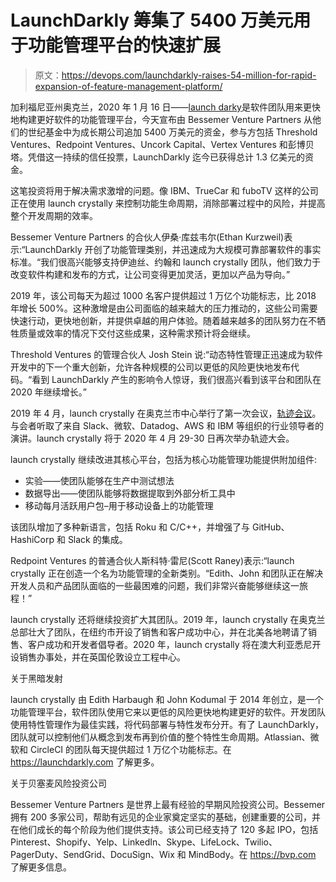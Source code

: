 # LaunchDarkly 筹集了 5400 万美元用于功能管理平台的快速扩展

> 原文：<https://devops.com/launchdarkly-raises-54-million-for-rapid-expansion-of-feature-management-platform/>

加利福尼亚州奥克兰，2020 年 1 月 16 日——[launch darky](https://launchdarkly.com/)是软件团队用来更快地构建更好软件的功能管理平台，今天宣布由 Bessemer Venture Partners 从他们的世纪基金中为成长期公司追加 5400 万美元的资金，参与方包括 Threshold Ventures、Redpoint Ventures、Uncork Capital、Vertex Ventures 和彭博贝塔。凭借这一持续的信任投票，LaunchDarkly 迄今已获得总计 1.3 亿美元的资金。

这笔投资将用于解决需求激增的问题。像 IBM、TrueCar 和 fuboTV 这样的公司正在使用 launch crystally 来控制功能生命周期，消除部署过程中的风险，并提高整个开发周期的效率。

Bessemer Venture Partners 的合伙人伊桑·库兹韦尔(Ethan Kurzweil)表示:“LaunchDarkly 开创了功能管理类别，并迅速成为大规模可靠部署软件的事实标准。“我们很高兴能够支持伊迪丝、约翰和 launch crystally 团队，他们致力于改变软件构建和发布的方式，让公司变得更加灵活，更加以产品为导向。”

2019 年，该公司每天为超过 1000 名客户提供超过 1 万亿个功能标志，比 2018 年增长 500%。这种激增是由公司面临的越来越大的压力推动的，这些公司需要快速行动，更快地创新，并提供卓越的用户体验。随着越来越多的团队努力在不牺牲质量或效率的情况下交付这些成果，这种需求预计将会继续。

Threshold Ventures 的管理合伙人 Josh Stein 说:“动态特性管理正迅速成为软件开发中的下一个重大创新，允许各种规模的公司以更低的风险更快地发布代码。“看到 LaunchDarkly 产生的影响令人惊讶，我们很高兴看到该平台和团队在 2020 年继续增长。”

2019 年 4 月，launch crystally 在奥克兰市中心举行了第一次会议，[轨迹会议](https://www.trajectoryconf.com/)。与会者听取了来自 Slack、微软、Datadog、AWS 和 IBM 等组织的行业领导者的演讲。launch crystally 将于 2020 年 4 月 29-30 日再次举办轨迹大会。

launch crystally 继续改进其核心平台，包括为核心功能管理功能提供附加组件:

*   实验——使团队能够在生产中测试想法
*   数据导出——使团队能够将数据提取到外部分析工具中
*   移动每月活跃用户包–用于移动设备上的功能管理

该团队增加了多种新语言，包括 Roku 和 C/C++，并增强了与 GitHub、HashiCorp 和 Slack 的集成。

Redpoint Ventures 的普通合伙人斯科特·雷尼(Scott Raney)表示:“launch crystally 正在创造一个名为功能管理的全新类别。“Edith、John 和团队正在解决开发人员和产品团队面临的一些最困难的问题，我们非常兴奋能够继续这一旅程！”

launch crystally 还将继续投资扩大其团队。2019 年，launch crystally 在奥克兰总部壮大了团队，在纽约市开设了销售和客户成功中心，并在北美各地聘请了销售、客户成功和开发者倡导者。2020 年，launch crystally 将在澳大利亚悉尼开设销售办事处，并在英国伦敦设立工程中心。

关于黑暗发射

launch crystally 由 Edith Harbaugh 和 John Kodumal 于 2014 年创立，是一个功能管理平台，软件团队使用它来以更低的风险更快地构建更好的软件。开发团队使用特性管理作为最佳实践，将代码部署与特性发布分开。有了 LaunchDarkly，团队就可以控制他们从概念到发布再到价值的整个特性生命周期。Atlassian、微软和 CircleCI 的团队每天提供超过 1 万亿个功能标志。在 https://launchdarkly.com 了解更多。

关于贝塞麦风险投资公司

Bessemer Venture Partners 是世界上最有经验的早期风险投资公司。Bessemer 拥有 200 多家公司，帮助有远见的企业家奠定坚实的基础，创建重要的公司，并在他们成长的每个阶段为他们提供支持。该公司已经支持了 120 多起 IPO，包括 Pinterest、Shopify、Yelp、LinkedIn、Skype、LifeLock、Twilio、PagerDuty、SendGrid、DocuSign、Wix 和 MindBody。在 https://bvp.com 了解更多信息。